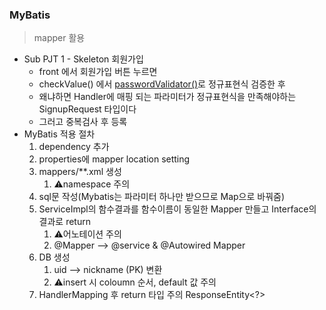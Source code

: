 ### MyBatis
> mapper 활용
* Sub PJT 1 - Skeleton 회원가입
  * front 에서 회원가입 버튼 누르면
  * checkValue() 에서 [passwordValidator()](https://github.com/csgm2328/TIL/blob/master/Vue/%ED%99%9C%EC%9A%A9.md)로 정규표현식 검증한 후
  * 왜냐하면 Handler에 매핑 되는 파라미터가 정규표현식을 만족해야하는 SignupRequest 타입이다
  * 그러고 중복검사 후 등록
* MyBatis 적용 절차
  1. dependency 추가
  2. properties에 mapper location setting
  3. mappers/**.xml 생성
     1. ⚠️namespace 주의
  4. sql문 작성(Mybatis는 파라미터 하나만 받으므로 Map으로 바꿔줌)
  5. ServiceImpl의 함수결과를 함수이름이 동일한 Mapper 만들고 Interface의 결과로 return
     1. ⚠️어노테이션 주의
     2. @Mapper --> @service & @Autowired Mapper
  6. DB 생성
     1. uid --> nickname (PK) 변환
     2. ⚠️insert 시 coloumn 순서, default 값 주의
  7. HandlerMapping 후 return 타입 주의 ResponseEntity<?>